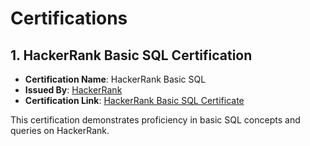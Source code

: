 # Certifications

## 1. HackerRank Basic SQL Certification

- **Certification Name**: HackerRank Basic SQL
- **Issued By**: [HackerRank](https://www.hackerrank.com)
- **Certification Link**: [HackerRank Basic SQL Certificate](https://www.hackerrank.com/certificates/dd4fff10bcf1)

This certification demonstrates proficiency in basic SQL concepts and queries on HackerRank.
